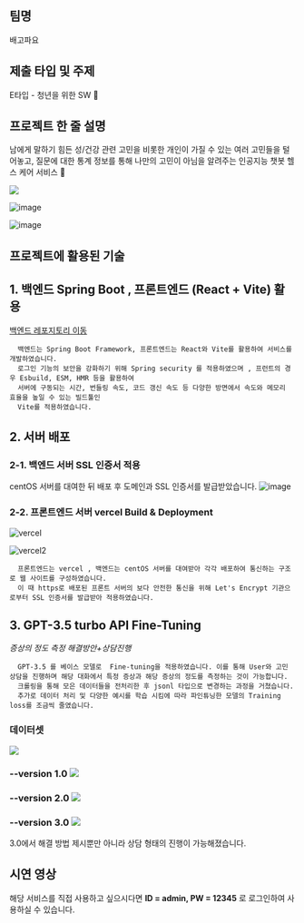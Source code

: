 ## 팀명

배고파요

## 제출 타입 및 주제

E타입 - 청년을 위한 SW 💪

## 프로젝트 한 줄 설명

남에게 말하기 힘든 성/건강 관련 고민을 비롯한 개인이 가질 수 있는 여러 고민들을 털어놓고, 질문에 대한 통계 정보를 통해 나만의 고민이 아님을 알려주는 인공지능 챗봇 헬스 케어 서비스 🤖

![](https://velog.velcdn.com/images/yooonwodyd/post/65f2d0b1-b1e1-4f42-aead-cd5d6f93b4b1/image.gif)

![image](https://github.com/TeamBaeGoPaaa/allyeozoong-FrontEnd/assets/108808701/d1b3b0cb-cf63-40bf-ae56-8cb7274ad224)

![image](https://github.com/TeamBaeGoPaaa/allyeozoong-FrontEnd/assets/108808701/586d5e65-9804-4f2e-bc18-f8473632f3a2)




## 프로젝트에 활용된 기술

## 1. 백엔드 Spring Boot , 프론트엔드 (React + Vite) 활용 
[백엔드 레포지토리 이동](https://github.com/TeamBaeGoPaaa/allyeozoong-BackEnd)
```
  백엔드는 Spring Boot Framework, 프론트엔드는 React와 Vite를 활용하여 서비스를 개발하였습니다.
  로그인 기능의 보안을 강화하기 위해 Spring security 를 적용하였으며 , 프런트의 경우 Esbuild, ESM, HMR 등을 활용하여 
  서버에 구동되는 시간, 번들링 속도, 코드 갱신 속도 등 다양한 방면에서 속도와 메모리 효율을 높일 수 있는 빌드툴인
  Vite를 적용하였습니다.

```

## 2. 서버 배포
### 2-1. 백엔드 서버 SSL 인증서 적용

centOS 서버를 대여한 뒤 배포 후 도메인과 SSL 인증서를 발급받았습니다.
![image](https://github.com/TeamBaeGoPaaa/allyeozoong-FrontEnd/assets/108808701/67a6b67d-b8d1-4c88-a146-2a08c3afa09b)

### 2-2. 프론트엔드 서버 vercel Build & Deployment
![vercel](https://github.com/TeamBaeGoPaaa/allyeozoong-FrontEnd/assets/90898067/1a9871f3-fe52-4cdf-8765-135a6828bf42)

![vercel2](https://github.com/TeamBaeGoPaaa/allyeozoong-FrontEnd/assets/90898067/a0404f8d-a0ee-44ee-8e2f-47423ad77fd4)


```
  프론트엔드는 vercel , 백엔드는 centOS 서버를 대여받아 각각 배포하여 통신하는 구조로 웹 사이트를 구성하였습니다.
  이 때 https로 배포된 프론트 서버의 보다 안전한 통신을 위해 Let's Encrypt 기관으로부터 SSL 인증서를 발급받아 적용하였습니다.
```
## 3. GPT-3.5 turbo API  Fine-Tuning
*증상의 정도 측정* *해결방안+상담진행*
```
  GPT-3.5 를 베이스 모델로  Fine-tuning을 적용하였습니다. 이를 통해 User와 고민 상담을 진행하며 해당 대화에서 특정 증상과 해당 증상의 정도를 측정하는 것이 가능합니다.
  크롤링을 통해 모은 데이터들을 전처리한 후 jsonl 타입으로 변경하는 과정을 거쳤습니다. 
  추가로 데이터 처리 및 다양한 예시를 학습 시킴에 따라 파인튜닝한 모델의 Training loss를 조금씩 줄였습니다.
```

### 데이터셋

<img src="https://velog.velcdn.com/images/yooonwodyd/post/8cf6f82f-0ec8-4979-8f82-a9b5d03160ff/image.png"> 

### --version 1.0 ![](https://velog.velcdn.com/images/yooonwodyd/post/0f95e1d1-863c-49dc-8cd9-9d5bd99e9ba0/image.png)
### --version 2.0 ![](https://velog.velcdn.com/images/yooonwodyd/post/3a8003ca-dbc2-4b3b-b4ab-b33bedef8628/image.png)
### --version 3.0 ![](https://velog.velcdn.com/images/yooonwodyd/post/fe6dc4ab-6bf4-48f5-8a0c-81377ac423fe/image.png)
3.0에서 해결 방법 제시뿐만 아니라 상담 형태의 진행이 가능해졌습니다.
## 시연 영상
해당 서비스를 직접 사용하고 싶으시다면 **ID = admin, PW = 12345** 로 로그인하여 사용하실 수 있습니다. 
